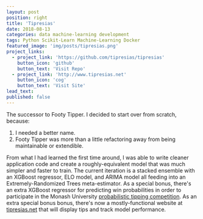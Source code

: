 ```yaml
---
layout: post
position: right
title: 'Tipresias'
date: 2018-08-13
categories: data machine-learning development
tags: Python Scikit-Learn Machine-Learning Docker
featured_image: 'img/posts/tipresias.png'
project_links:
  - project_link: 'https://github.com/tipresias/tipresias'
    button_icon: 'github'
    button_text: 'Visit Repo'
  - project_link: 'http://www.tipresias.net'
    button_icon: 'cog'
    button_text: 'Visit Site'
lead_text:
published: false
---
```


The successor to Footy Tipper. I decided to start over from scratch, because:
1. I needed a better name.
2. Footy Tipper was more than a little refactoring away from being maintainable or extendible.

From what I had learned the first time around, I was able to write cleaner application code and create a roughly-equivalent model that was much simpler and faster to train. The current iteration is a stacked ensemble with an XGBoost regressor, ELO model, and ARIMA model all feeding into an Extremely-Randomized Trees meta-estimator. As a special bonus, there's an extra XGBoost regressor for predicting win probabilities in order to participate in the Monash University [probabilistic tipping competition](http://probabilistic-footy.monash.edu/~footy/about.shtml). As an extra special bonus bonus, there's now a mostly-functional website at [tipresias.net](tipresias.net) that will display tips and track model performance.